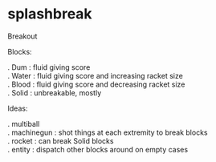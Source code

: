 # splashbreak
Breakout

Blocks:

. Dum : fluid giving score<br>
. Water : fluid giving score and increasing racket size<br>
. Blood : fluid giving score and decreasing racket size<br>
. Solid : unbreakable, mostly<br>

Ideas:

. multiball<br>
. machinegun : shot things at each extremity to break blocks<br>
. rocket : can break Solid blocks<br>
. entity : dispatch other blocks around on empty cases<br>
